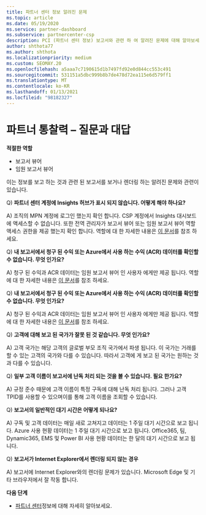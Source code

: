 ```yaml
---
title: 파트너 센터 정보 알려진 문제
ms.topic: article
ms.date: 05/19/2020
ms.service: partner-dashboard
ms.subservice: partnercenter-csp
description: PCI (파트너 센터 정보) 보고서와 관련 하 여 알려진 문제에 대해 알아보세요. 정보에는 알려진 렌더링 문제 또는 보고 제한이 포함 될 수 있습니다.
author: shthota77
ms.author: shthota
ms.localizationpriority: medium
ms.custom: SEOMAY.20
ms.openlocfilehash: a5aaa7c7190615d1b7497fd92e0d844cc553c491
ms.sourcegitcommit: 531151a5dbc999b8b7de478d72ea115e6d579ff1
ms.translationtype: MT
ms.contentlocale: ko-KR
ms.lasthandoff: 01/13/2021
ms.locfileid: "98182327"
---
```

# <a name="partner-insights--frequently-asked-questions"></a>파트너 통찰력 – 질문과 대답

**적절한 역할**
- 보고서 뷰어
- 임원 보고서 뷰어

이는 정보를 보고 하는 것과 관련 된 보고서를 보거나 렌더링 하는 알려진 문제와 관련이 있습니다.

Q) **파트너 센터 계정에 Insights 허브가 표시 되지 않습니다. 어떻게 해야 하나요?**

A) 조직의 MPN 계정에 로그인 했는지 확인 합니다. CSP 계정에서 Insights 대시보드에 액세스할 수 없습니다. 또한 전역 관리자가 보고서 뷰어 또는 임원 보고서 뷰어 역할 액세스 권한을 제공 했는지 확인 합니다.  역할에 대 한 자세한 내용은 [이 문서](./pci-roles.md)를 참조 하세요.

Q) **내 보고서에서 청구 된 수익 또는 Azure에서 사용 하는 수익 (ACR) 데이터를 확인할 수 없습니다. 무엇 인가요?**

A) 청구 된 수익과 ACR 데이터는 임원 보고서 뷰어 인 사용자 에게만 제공 됩니다.  역할에 대 한 자세한 내용은 [이 문서](./pci-roles.md)를 참조 하세요.

Q) **내 보고서에서 청구 된 수익 또는 Azure에서 사용 하는 수익 (ACR) 데이터를 확인할 수 없습니다. 무엇 인가요?**

A) 청구 된 수익과 ACR 데이터는 임원 보고서 뷰어 인 사용자 에게만 제공 됩니다. 역할에 대 한 자세한 내용은 [이 문서](./pci-roles.md)를 참조 하세요.

Q) **고객에 대해 보고 된 국가가 잘못 된 것 같습니다. 무엇 인가요?**

A) 고객 국가는 해당 고객의 글로벌 부모 조직 국가에서 파생 됩니다. 이 국가는 거래를 할 수 있는 고객의 국가와 다를 수 있습니다. 따라서 고객에 게 보고 된 국가는 원하는 것과 다를 수 있습니다.

Q) **일부 고객 이름이 보고서에 난독 처리 되는 것을 볼 수 있습니다. 필요 한가요?**

A) 규정 준수 때문에 고객 이름이 특정 구독에 대해 난독 처리 됩니다. 그러나 고객 TPID를 사용할 수 있으며이를 통해 고객 이름을 조회할 수 있습니다.

Q) **보고서의 일반적인 대기 시간은 어떻게 되나요?**

A) 구독 및 고객 데이터는 매일 새로 고쳐지고 데이터는 1 주일 대기 시간으로 보고 됩니다. Azure 사용 현황 데이터는 1 주일 대기 시간으로 보고 됩니다. Office365, 팀, Dynamic365, EMS 및 Power BI 사용 현황 데이터는 한 달의 대기 시간으로 보고 됩니다.

Q) **보고서가 Internet Explorer에서 렌더링 되지 않는 경우**

A) 보고서에 Internet Explorer와의 렌더링 문제가 있습니다. Microsoft Edge 및 기타 브라우저에서 잘 작동 합니다.

**다음 단계**

- [파트너 센터](partner-center-insights.md)정보에 대해 자세히 알아보세요.